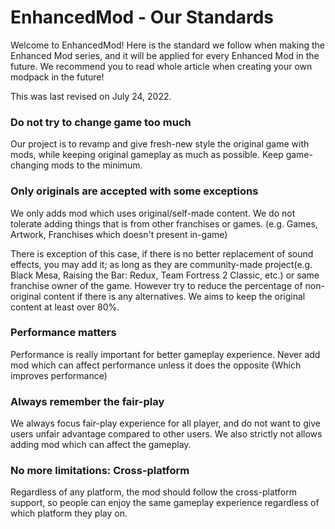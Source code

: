 # EnhancedMod - Our Standards
Welcome to EnhancedMod! Here is the standard we follow when making the Enhanced Mod series, and it will be applied for every Enhanced Mod in the future. We recommend you to read whole article when creating your own modpack in the future!

This was last revised on July 24, 2022.

### Do not try to change game too much
Our project is to revamp and give fresh-new style the original game with mods, while keeping original gameplay as much as possible. Keep game-changing mods to the minimum.

### Only originals are accepted with some exceptions
We only adds mod which uses original/self-made content. We do not tolerate adding things that is from other franchises or games. (e.g. Games, Artwork, Franchises which doesn't present in-game)

There is exception of this case, if there is no better replacement of sound effects, you may add it; as long as they are community-made project(e.g. Black Mesa, Raising the Bar: Redux, Team Fortress 2 Classic, etc.) or same franchise owner of the game.
However try to reduce the percentage of non-original content if there is any alternatives. We aims to keep the original content at least over 80%.

### Performance matters
Performance is really important for better gameplay experience. Never add mod which can affect performance unless it does the opposite (Which improves performance)

### Always remember the fair-play
We always focus fair-play experience for all player, and do not want to give users unfair advantage compared to other users. We also strictly not allows adding mod which can affect the gameplay.

### No more limitations: Cross-platform
Regardless of any platform, the mod should follow the cross-platform support, so people can enjoy the same gameplay experience regardless of which platform they play on.
